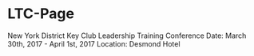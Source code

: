 # LTC-Page
New York District Key Club Leadership Training Conference
Date: March 30th, 2017 - April 1st, 2017
Location: Desmond Hotel
